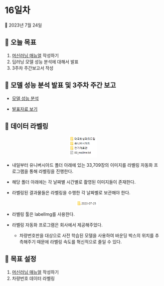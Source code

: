 # 16일차

📅 2023년 7월 24일

## **📌 오늘 목표**

1. [머신러닝 매뉴얼](../project/manual/machine-learning.md)  작성하기
2. 딥러닝 모델 성능 분석에 대해서 발표
3. 3주차 주간보고서 작성

## **📌 모델 성능 분석 발표 및 3주차 주간 보고**

- [모델 성능 분석](../project/manual/list/7.md)

- [발표자료 보기](../report/week3_weekly-report.pdf)

## **📌 데이터 라벨링**

<p align="center">
  <img src="./img/0724/0724_dir1.png" align="center" width="18%">
</p>

- 내일부터 유니버시아드 폴더 아래에 있는 33,709장의 이미지를 라벨링 자동화 프로그램을 통해 라벨링을 진행한다.

- 해당 폴더 아래에는 각 날짜별 시간별로 촬영된 이미지들이 존재한다.
- 라벨링된 결과물들은 라벨링을 수행한 각 날짜별로 보관해야 한다.
    
    <p align="center">
    <img src="./img/0724/0724_dir2.png" align="center" width="15%">
    </p>
    
- 라벨링 툴은 labelImg를 사용한다.
- 라벨링 자동화 프로그램은 회사에서 제공해주었다.
    - 차량번호판을 대상으로 사전 학습된 모델을 사용하여 바운딩 박스의 위치를 추측해주기 때문에 라벨링 속도를 혁신적으로 줄일 수 있다.

## **📌 목표 설정**

1. [머신러닝 매뉴얼](../project/manual/machine-learning.md) 작성하기
2. 차량번호 데이터 라벨링